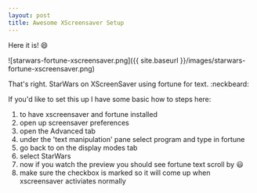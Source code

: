 ```yaml
---
layout: post
title: Awesome XScreensaver Setup
---
```


Here it is! :smile: 

![starwars-fortune-xscreensaver.png]({{ site.baseurl }}/images/starwars-fortune-xscreensaver.png)

That's right. StarWars on XScreenSaver using fortune for text. :neckbeard:

If you'd like to set this up I have some basic how to steps here:

1. to have xscreensaver and fortune installed
1. open up screensaver preferences
1. open the Advanced tab
1. under the 'text manipulation' pane select program and type in fortune
1. go back to on the display modes tab
1. select StarWars
1. now if you watch the preview you should see fortune text scroll by :smiley:
1. make sure the checkbox is marked so it will come up when xscreensaver activiates normally
